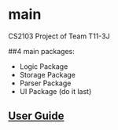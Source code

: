 # main

CS2103 Project of Team T11-3J

##4 main packages:
- Logic Package
- Storage Package
- Parser Package
- UI Package (do it last)

## [User Guide](https://docs.google.com/document/d/1sePTYhHLleZEQtSsiWOS84UTluSACMedn2iL8dQGd5I/pub)
